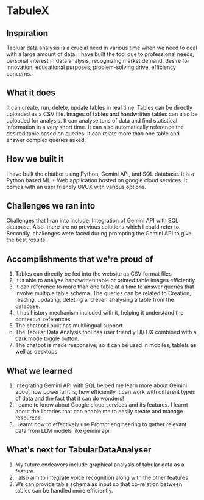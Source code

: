 # TabuleX

## Inspiration
Tabluar data analysis is a crucial need in various time when we need to deal with a large amount of data.  I have built the tool due to professional needs, personal interest in data analysis, recognizing market demand, desire for innovation, educational purposes, problem-solving drive, efficiency concerns.

## What it does
It can create, run, delete, update tables in real time. Tables can be directly uploaded as a CSV file. Images of tables and handwritten tables can also be uploaded for analysis. It can analyse tons of data and find statistical information in a very short time. It can also automatically reference the desired table based on queries.  It can relate more than one table and answer complex queries asked.

## How we built it
I have built the chatbot using Python, Gemini API, and SQL database. It is a Python based ML + Web application hosted on google cloud services. It comes with an user friendly UI/UX with various options.

## Challenges we ran into
Challenges that I ran into include:
Integration of Gemini API with SQL database. Also, there are no previous solutions which I could refer to. Secondly, challenges were faced during prompting the Gemini API to give the best results.

## Accomplishments that we're proud of
1. Tables can directly be fed into the website as CSV format files
2. It is able to analyse handwritten table or printed table images efficiently.
3. It can reference to more than one table at a time to answer queries that involve multiple table schema. The queries can be related to Creation, reading, updating, deleting and even analysing a table from the database.
4. It has history mechanism included with it, helping it understand the contextual references.
5. The chatbot I built has multilingual support.
6. The Tabular Data Analysis tool has user friendly UI/ UX combined with a dark mode toggle button.
7. The chatbot is made responsive, so it can  be used in mobiles, tablets as well as desktops.


## What we learned
1. Integrating Gemini API with SQL helped me learn more about Gemini about how powerful it is, how efficiently it can work with different types of data and the fact that it can do wonders!
2. I came to know about Google cloud services and its features. I learnt about the libraries that can enable me to easily create and manage resources. 
3. I learnt how to effectively use Prompt engineering to gather relevant data from LLM models like gemini api.

## What's next for TabularDataAnalyser
1. My future endeavors include graphical analysis of tabular data as a feature.
2. I also aim to integrate voice recognition along with the other features
3. We can provide table schema as input so that co-relation between tables can be handled more efficiently.
